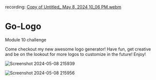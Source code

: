 
recording: [Copy of Untitled_ May 8, 2024 10_06 PM.webm](https://github.com/Dpippin09/Go-Logo/assets/157753619/98a5ab02-56e3-4575-bf5c-a37cb955cc8c)



# Go-Logo
Module 10 challenge

Come checkout my new awesome logo generator!  Have fun, get creative and be on the lookout for more logos to customize in the future!  Enjoy!


![Screenshot 2024-05-08 215939](https://github.com/Dpippin09/Go-Logo/assets/157753619/d336c980-ab36-4327-915c-bc676c4238dc)

![Screenshot 2024-05-08 215956](https://github.com/Dpippin09/Go-Logo/assets/157753619/0f872ab8-06b8-4e65-9597-d170083b72ba)
